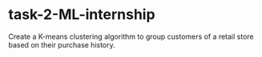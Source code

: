 # task-2-ML-internship
Create a K-means clustering algorithm to group customers of a retail store based on their purchase history.
